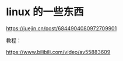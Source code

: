 # linux 的一些东西





https://juejin.cn/post/6844904080972709901



教程：

https://www.bilibili.com/video/av55883609
